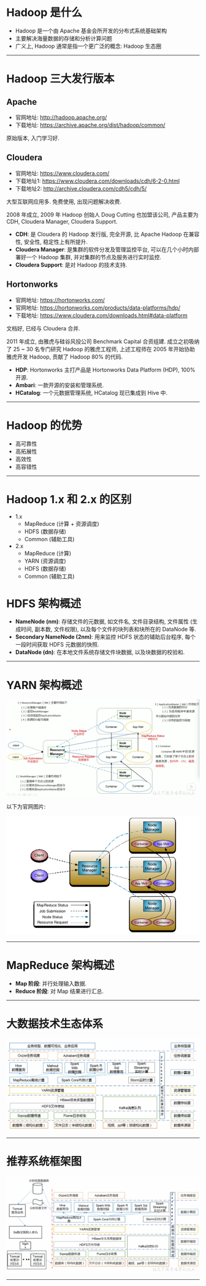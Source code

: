 
# Hadoop 是什么

- Hadoop 是一个由 Apache 基金会所开发的分布式系统基础架构
- 主要解决海量数据的存储和分析计算问题
- 广义上, Hadoop 通常是指一个更广泛的概念: Hadoop 生态圈

---

# Hadoop 三大发行版本

## Apache

- 官网地址: http://hadoop.apache.org/
- 下载地址: https://archive.apache.org/dist/hadoop/common/

原始版本, 入门学习好.

## Cloudera

- 官网地址: https://www.cloudera.com/
- 下载地址1: https://www.cloudera.com/downloads/cdh/6-2-0.html
- 下载地址2: http://archive.cloudera.com/cdh5/cdh/5/

大型互联网应用多. 免费使用, 出现问题解决收费.

2008 年成立, 2009 年 Hadoop 创始人 Doug Cutting 也加盟该公司, 产品主要为 CDH, Cloudera Manager, Cloudera Support.

- __CDH__: 是 Cloudera 的 Hadoop 发行版, 完全开源, 比 Apache Hadoop 在兼容性, 安全性, 稳定性上有所提升.
- __Cloudera Manager__: 是集群的软件分发及管理监控平台, 可以在几个小时内部署好一个 Hadoop 集群, 并对集群的节点及服务进行实时监控.
- __Cloudera Support__: 是对 Hadoop 的技术支持.

## Hortonworks

- 官网地址: https://hortonworks.com/
- 官网地址: https://hortonworks.com/products/data-platforms/hdp/
- 下载地址: https://www.cloudera.com/downloads.html#data-platform

文档好, 已经与 Cloudera 合并.

2011 年成立, 由雅虎与硅谷风投公司 Benchmark Capital 合资组建. 成立之初吸纳了 25 ~ 30 名专门研究 Hadoop 的雅虎工程师, 上述工程师在 2005 年开始协助雅虎开发 Hadoop, 贡献了 Hadoop 80% 的代码.

- __HDP__: Hortonworks 主打产品是 Hortonworks Data Platform (HDP), 100% 开源.
- __Ambari__: 一款开源的安装和管理系统.
- __HCatalog__: 一个元数据管理系统, HCatalog 现已集成到 Hive 中.

---

# Hadoop 的优势

- 高可靠性
- 高拓展性
- 高效性
- 高容错性

---

# Hadoop 1.x 和 2.x 的区别

- 1.x
  - MapReduce (计算 + 资源调度)
  - HDFS (数据存储)
  - Common (辅助工具)
- 2.x
  - MapReduce (计算)
  - YARN (资源调度)
  - HDFS (数据存储)
  - Common (辅助工具)

# HDFS 架构概述

- __NameNode (nm)__: 存储文件的元数据, 如文件名, 文件目录结构, 文件属性 (生成时间, 副本数, 文件权限), 以及每个文件的块列表和块所在的 DataNode 等.
- __Secondary NameNode (2nm)__: 用来监控 HDFS 状态的辅助后台程序, 每个一段时间获取 HDFS 元数据的快照.
- __DataNode (dn)__: 在本地文件系统存储文件块数据, 以及块数据的校验和.

---

# YARN 架构概述

![image](https://raw.githubusercontent.com/zozospider/note/master/data-system/Hadoop/Hadoop-video1-%E4%BB%8EHadoop%E6%A1%86%E6%9E%B6%E8%AE%A8%E8%AE%BA%E5%A4%A7%E6%95%B0%E6%8D%AE%E7%94%9F%E6%80%81/YARN%E6%9E%B6%E6%9E%84.png)

以下为官网图片:

![image](https://raw.githubusercontent.com/zozospider/note/master/data-system/Hadoop/Hadoop-video1-%E4%BB%8EHadoop%E6%A1%86%E6%9E%B6%E8%AE%A8%E8%AE%BA%E5%A4%A7%E6%95%B0%E6%8D%AE%E7%94%9F%E6%80%81/yarn_architecture.gif)

---

# MapReduce 架构概述

- __Map 阶段__: 并行处理输入数据.
- __Reduce 阶段__: 对 Map 结果进行汇总.

---

# 大数据技术生态体系

![image](https://raw.githubusercontent.com/zozospider/note/master/data-system/Hadoop/Hadoop-video1-%E4%BB%8EHadoop%E6%A1%86%E6%9E%B6%E8%AE%A8%E8%AE%BA%E5%A4%A7%E6%95%B0%E6%8D%AE%E7%94%9F%E6%80%81/%E5%A4%A7%E6%95%B0%E6%8D%AE%E6%8A%80%E6%9C%AF%E7%94%9F%E6%80%81%E4%BD%93%E7%B3%BB.PNG)

---

# 推荐系统框架图

![image](https://raw.githubusercontent.com/zozospider/note/master/data-system/Hadoop/Hadoop-video1-%E4%BB%8EHadoop%E6%A1%86%E6%9E%B6%E8%AE%A8%E8%AE%BA%E5%A4%A7%E6%95%B0%E6%8D%AE%E7%94%9F%E6%80%81/%E6%8E%A8%E8%8D%90%E7%B3%BB%E7%BB%9F%E9%A1%B9%E7%9B%AE%E6%9E%B6%E6%9E%84.PNG)

---
